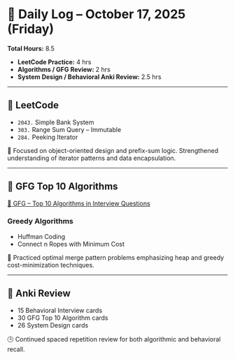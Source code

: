 # 📅 Daily Log – October 17, 2025 (Friday)

**Total Hours:** 8.5  
- **LeetCode Practice:** 4 hrs  
- **Algorithms / GFG Review:** 2 hrs  
- **System Design / Behavioral Anki Review:** 2.5 hrs  

---

## 🧠 LeetCode
- `2043.` Simple Bank System  
- `303.` Range Sum Query – Immutable  
- `284.` Peeking Iterator  

🎯 Focused on object-oriented design and prefix-sum logic. Strengthened understanding of iterator patterns and data encapsulation.

---

## 🧮 GFG Top 10 Algorithms
[🔗 GFG – Top 10 Algorithms in Interview Questions](https://www.geeksforgeeks.org/dsa/top-10-algorithms-in-interview-questions/)

### Greedy Algorithms
- Huffman Coding  
- Connect n Ropes with Minimum Cost  

🧩 Practiced optimal merge pattern problems emphasizing heap and greedy cost-minimization techniques.

---

## 🧩 Anki Review
- 15 Behavioral Interview cards  
- 30 GFG Top 10 Algorithm cards  
- 26 System Design cards  

🕒 Continued spaced repetition review for both algorithmic and behavioral recall.